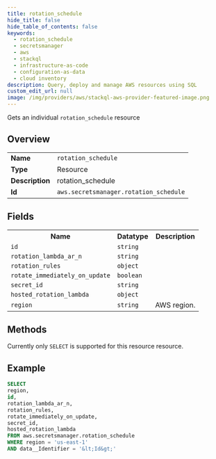 ```yaml
---
title: rotation_schedule
hide_title: false
hide_table_of_contents: false
keywords:
  - rotation_schedule
  - secretsmanager
  - aws
  - stackql
  - infrastructure-as-code
  - configuration-as-data
  - cloud inventory
description: Query, deploy and manage AWS resources using SQL
custom_edit_url: null
image: /img/providers/aws/stackql-aws-provider-featured-image.png
---
```

Gets an individual <code>rotation_schedule</code> resource

## Overview
<table><tbody>
<tr><td><b>Name</b></td><td><code>rotation_schedule</code></td></tr>
<tr><td><b>Type</b></td><td>Resource</td></tr>
<tr><td><b>Description</b></td><td>rotation_schedule</td></tr>
<tr><td><b>Id</b></td><td><code>aws.secretsmanager.rotation_schedule</code></td></tr>
</tbody></table>

## Fields
<table><tbody>
<tr><th>Name</th><th>Datatype</th><th>Description</th></tr>
<tr><td><code>id</code></td><td><code>string</code></td><td></td></tr>
<tr><td><code>rotation_lambda_ar_n</code></td><td><code>string</code></td><td></td></tr>
<tr><td><code>rotation_rules</code></td><td><code>object</code></td><td></td></tr>
<tr><td><code>rotate_immediately_on_update</code></td><td><code>boolean</code></td><td></td></tr>
<tr><td><code>secret_id</code></td><td><code>string</code></td><td></td></tr>
<tr><td><code>hosted_rotation_lambda</code></td><td><code>object</code></td><td></td></tr>
<tr><td><code>region</code></td><td><code>string</code></td><td>AWS region.</td></tr>

</tbody></table>

## Methods
Currently only <code>SELECT</code> is supported for this resource resource.





## Example
```sql
SELECT
region,
id,
rotation_lambda_ar_n,
rotation_rules,
rotate_immediately_on_update,
secret_id,
hosted_rotation_lambda
FROM aws.secretsmanager.rotation_schedule
WHERE region = 'us-east-1'
AND data__Identifier = '&lt;Id&gt;'
```
